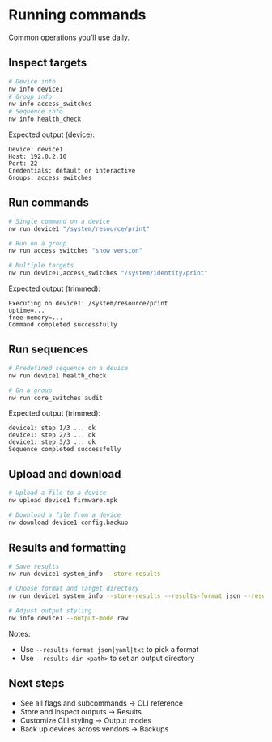 # Running commands

Common operations you’ll use daily.

## Inspect targets

```bash
# Device info
nw info device1
# Group info
nw info access_switches
# Sequence info
nw info health_check
```

Expected output (device):

```
Device: device1
Host: 192.0.2.10
Port: 22
Credentials: default or interactive
Groups: access_switches
```

## Run commands

```bash
# Single command on a device
nw run device1 "/system/resource/print"

# Run on a group
nw run access_switches "show version"

# Multiple targets
nw run device1,access_switches "/system/identity/print"
```

Expected output (trimmed):

```
Executing on device1: /system/resource/print
uptime=...
free-memory=...
Command completed successfully
```

## Run sequences

```bash
# Predefined sequence on a device
nw run device1 health_check

# On a group
nw run core_switches audit
```

Expected output (trimmed):

```
device1: step 1/3 ... ok
device1: step 2/3 ... ok
device1: step 3/3 ... ok
Sequence completed successfully
```

## Upload and download

```bash
# Upload a file to a device
nw upload device1 firmware.npk

# Download a file from a device
nw download device1 config.backup
```

## Results and formatting

```bash
# Save results
nw run device1 system_info --store-results

# Choose format and target directory
nw run device1 system_info --store-results --results-format json --results-dir ./maintenance

# Adjust output styling
nw info device1 --output-mode raw
```

Notes:
- Use `--results-format json|yaml|txt` to pick a format
- Use `--results-dir <path>` to set an output directory

## Next steps

- See all flags and subcommands → CLI reference
- Store and inspect outputs → Results
- Customize CLI styling → Output modes
- Back up devices across vendors → Backups
